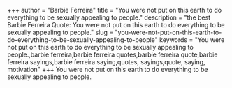+++
author = "Barbie Ferreira"
title = "You were not put on this earth to do everything to be sexually appealing to people."
description = "the best Barbie Ferreira Quote: You were not put on this earth to do everything to be sexually appealing to people."
slug = "you-were-not-put-on-this-earth-to-do-everything-to-be-sexually-appealing-to-people"
keywords = "You were not put on this earth to do everything to be sexually appealing to people.,barbie ferreira,barbie ferreira quotes,barbie ferreira quote,barbie ferreira sayings,barbie ferreira saying,quotes, sayings,quote, saying, motivation"
+++
You were not put on this earth to do everything to be sexually appealing to people.

